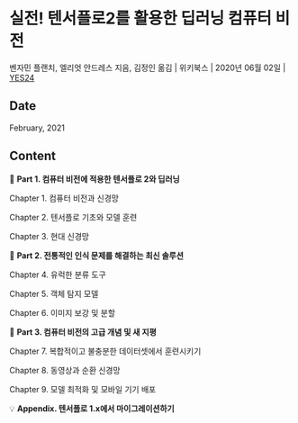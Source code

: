 # 실전! 텐서플로2를 활용한 딥러닝 컴퓨터 비전

벤자민 플랜치, 엘리엇 안드레스 지음, 김정인 옮김 | 위키북스 | 2020년 06월 02일 | [YES24](http://www.yes24.com/Product/Goods/90365150)

## Date

February, 2021

## Content

:palm_tree: **Part 1. 컴퓨터 비전에 적용한 텐서플로 2와 딥러닝**

Chapter 1. 컴퓨터 비전과 신경망

Chapter 2. 텐서플로 기초와 모델 훈련

Chapter 3. 현대 신경망

:notebook: **Part 2. 전통적인 인식 문제를 해결하는 최신 솔루션**

Chapter 4. 유럭한 분류 도구

Chapter 5. 객체 탐지 모델

Chapter 6. 이미지 보강 및 분할

:pencil: **Part 3. 컴퓨터 비전의 고급 개념 및 새 지평**

Chapter 7. 복합적이고 불충분한 데이터셋에서 훈련시키기

Chapter 8. 동영상과 순환 신경망

Chapter 9. 모델 최적화 및 모바일 기기 배포

:bulb: **Appendix. 텐서플로 1.x에서 마이그레이션하기**
